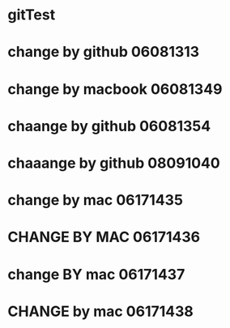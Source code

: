 # gitTest
# change by github 06081313
# change by macbook 06081349
# chaange by github 06081354
# chaaange by github 08091040

# change by mac 06171435
# CHANGE BY MAC 06171436
# change BY mac 06171437
# CHANGE by mac 06171438
